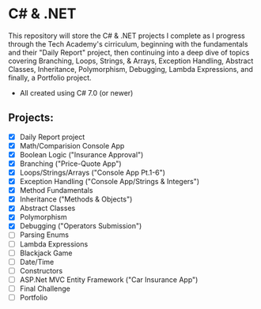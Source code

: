 # C# & .NET
This repository will store the C# & .NET projects I complete as I progress through the Tech Academy's cirriculum, beginning with the fundamentals and their "Daily Report" project, then continuing into a deep dive of topics covering Branching, Loops, Strings, & Arrays, Exception Handling, Abstract Classes, Inheritance, Polymorphism, Debugging, Lambda Expressions, and finally, a Portfolio project.
  - All created using C# 7.0 (or newer)

## Projects:
 - [x] Daily Report project
 - [x] Math/Comparision Console App
 - [x] Boolean Logic ("Insurance Approval")
 - [x] Branching ("Price-Quote App")
 - [x] Loops/Strings/Arrays ("Console App Pt.1-6")
 - [x] Exception Handling ("Console App/Strings & Integers")
 - [x] Method Fundamentals
 - [x] Inheritance ("Methods & Objects")
 - [x] Abstract Classes
 - [x] Polymorphism
 - [x] Debugging ("Operators Submission")
 - [ ] Parsing Enums
 - [ ] Lambda Expressions
 - [ ] Blackjack Game
 - [ ] Date/Time
 - [ ] Constructors
 - [ ] ASP.Net MVC Entity Framework ("Car Insurance App")
 - [ ] Final Challenge
 - [ ] Portfolio
